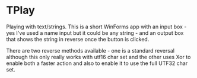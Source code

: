 # TPlay

Playing with text/strings.  This is a short WinForms app with an input box - yes I've used a name input but it could be any string - and an output box that shows the string in reverse 
once the button is clicked.  

There are two reverse methods available - one is a standard reversal although this only really works with utf16 char set and the other uses Xor to enable both a faster action and also 
to enable it to use the full UTF32 char set.